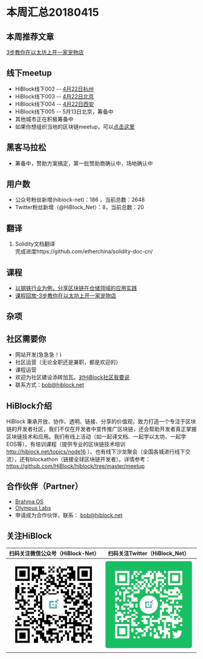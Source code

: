 # 本周汇总20180415  

## 本周推荐文章
[3步教你在以太坊上开一家宠物店](http://mp.weixin.qq.com/s/si3xVs_EnnTNS_IbtuRQUQ)  

## 线下meetup
- HiBlock线下002 -- [4月22日杭州](http://t.cn/Rm6XbHB)   
- HiBlock线下003 -- [4月22日北京](https://www.bagevent.com/event/1371329)   
- HiBlock线下004 -- [4月22日西安](http://www.huodongxing.com/event/5435676971800)  
- HiBlock线下005 -- 5月13日北京，筹备中
- 其他城市正在积极筹备中  
- 如果你想组织当地的区块链meetup，可以[点击这里](https://github.com/HiBlock/hiblock/blob/master/hiblock-china.md)  

## 黑客马拉松
- 筹备中，赞助方案搞定，第一批赞助商确认中，场地确认中

## 用户数  
- 公众号粉丝新增(hiblock-net)：186 ，当前总数：2648
- Twitter粉丝新增（@HiBlock_Net）：8，当前总数：20

## 翻译  
1. Solidity文档翻译  
	完成进度https://github.com/etherchina/solidity-doc-cn/     

## 课程
- [以钢铁行业为例，分享区块链在仓储领域的应用实践](https://m.qlchat.com/wechat/page/topic-intro?topicId=2000001119494565&preview=Y&intoPreview=Y)
- [课程回放-3步教你在以太坊上开一家宠物店](http://www.itdks.com/liveevent/detail/11076)  

## 杂项


## 社区需要你  
- 网站开发(急急急！)  
- 社区运营（无论全职还是兼职，都是欢迎的）  
- 课程运营  
- 欢迎为社区建设添砖加瓦。[对HiBlock社区我要说](https://github.com/HiBlock/hiblock/issues/new)  
- 联系方式：bob@hiblock.net  

## HiBlock介绍
HiBlock 秉承开放、协作、透明、链接、分享的价值观，致力打造一个专注于区块链的开发者社区，我们不仅在开发者中宣传推广区块链，还会帮助开发者真正掌握区块链技术和应用。我们有线上活动（如一起译文档、一起学以太坊、一起学EOS等），有培训课程（提供专业的区块链技术培训 http://hiblock.net/topics/node16 ）、也有线下沙龙聚会（全国各城进行线下交流），还有blockathon（链接全球区块链开发者）。详情参考：https://github.com/HiBlock/hiblock/tree/master/meetup 

## 合作伙伴（Partner）
- [Brahma OS](https://www.brahmaos.io/)  
- [Olympus Labs](https://olympuslabs.io/)  
- 申请成为合作伙伴，联系： bob@hiblock.net

## 关注HiBlock

扫码关注微信公众号（HiBlock-Net）    |  扫码关注Twitter（HiBlock_Net）  
-------------------------       |----------------
![](../images/HiBlock-wechat-account.jpeg)  |  ![](../images/twitter-qr-code.png)



